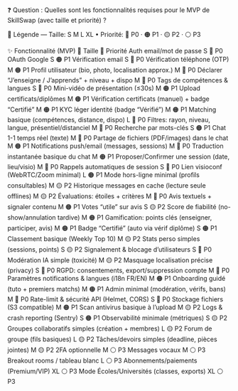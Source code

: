 ❓ Question : Quelles sont les fonctionnalités requises pour le MVP de SkillSwap (avec taille et priorité) ?

🧭 Légende — Taille: S M L XL • Priorité: 🔴 P0 · 🟠 P1 · 🟡 P2 · ⚪ P3

✨ Fonctionnalité (MVP)	📏 Taille	🎯 Priorité
Auth email/mot de passe	S	🔴 P0
OAuth Google	S	🟠 P1
Vérification email	S	🔴 P0
Vérification téléphone (OTP)	M	🟠 P1
Profil utilisateur (bio, photo, localisation approx.)	M	🔴 P0
Déclarer “J’enseigne / J’apprends” + niveau + dispo	M	🔴 P0
Tags de compétences & langues	S	🔴 P0
Mini-vidéo de présentation (≤30s)	M	🟠 P1
Upload certificats/diplômes	M	🟠 P1
Vérification certificats (manuel) + badge “Certifié”	M	🟠 P1
KYC léger identité (badge “Vérifié”)	M	🟠 P1
Matching basique (compétences, distance, dispo)	L	🔴 P0
Filtres: rayon, niveau, langue, présentiel/distanciel	M	🔴 P0
Recherche par mots-clés	S	🟠 P1
Chat 1-1 temps réel (texte)	M	🔴 P0
Partage de fichiers (PDF/images) dans le chat	M	🟠 P1
Notifications push/email (messages, sessions)	M	🔴 P0
Traduction instantanée basique du chat	M	🟠 P1
Proposer/Confirmer une session (date, lieu/visio)	M	🔴 P0
Rappels automatiques de session	S	🔴 P0
Lien visioconf (WebRTC/Zoom minimal)	L	🟠 P1
Mode hors-ligne minimal (profils consultables)	M	🟡 P2
Historique messages en cache (lecture seule offlines)	M	🟡 P2
Évaluations: étoiles + critères	M	🔴 P0
Avis textuels + signaler contenu	M	🟠 P1
Votes “utile” sur avis	S	🟡 P2
Score de fiabilité (no-show/annulation tardive)	M	🟠 P1
Gamification: points clés (enseigner, participer, avis)	M	🟠 P1
Badge “Certifié” (auto via vérif diplôme)	S	🟠 P1
Classement basique (Weekly Top 10)	M	🟡 P2
Stats perso simples (sessions, points)	S	🟡 P2
Signalement & blocage d’utilisateurs	S	🔴 P0
Modération IA simple (toxicité)	M	🟡 P2
Masquage localisation précise (privacy)	S	🔴 P0
RGPD: consentements, export/suppression compte	M	🔴 P0
Paramètres notifications & langues (i18n FR/EN)	M	🟠 P1
Onboarding guidé (tuto + premiers matchs)	M	🟠 P1
Admin minimal (modération, vérifs, bans)	M	🔴 P0
Rate-limit & sécurité API (Helmet, CORS)	S	🔴 P0
Stockage fichiers (S3 compatible)	M	🟠 P1
Scan antivirus basique à l’upload	M	🟡 P2
Logs & crash reporting (Sentry)	S	🟠 P1
Observabilité minimale (métriques)	S	🟡 P2
Groupes collaboratifs simples (création + membres)	L	🟡 P2
Forum de groupe (fils basiques)	L	🟡 P2
Tâches/devoirs simples (deadline, pièces jointes)	M	🟡 P2
2FA optionnelle	M	⚪ P3
Messages vocaux	M	⚪ P3
Breakout rooms / tableau blanc	L	⚪ P3
Abonnements/paiements (Premium/VIP)	XL	⚪ P3
Mode Écoles/Universités (classes, exports)	XL	⚪ P3
